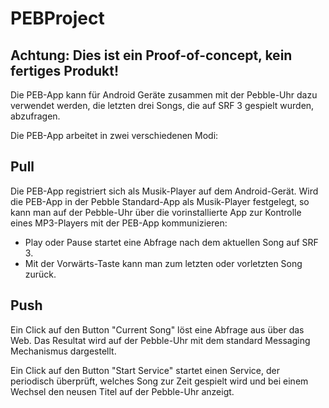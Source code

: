 PEBProject
==========


  Achtung: Dies ist ein Proof-of-concept, kein fertiges Produkt!
-----------------------------------------------------------------

Die PEB-App kann für Android Geräte zusammen mit der Pebble-Uhr dazu verwendet werden, 
die letzten drei Songs, die auf SRF 3 gespielt wurden, abzufragen.

Die PEB-App arbeitet in zwei verschiedenen Modi:


Pull
----
Die PEB-App registriert sich als Musik-Player auf dem Android-Gerät. Wird die PEB-App in der Pebble Standard-App 
als Musik-Player festgelegt, so kann man auf der Pebble-Uhr über die vorinstallierte App zur Kontrolle eines MP3-Players mit der 
PEB-App kommunizieren:
   - Play oder Pause startet eine Abfrage nach dem aktuellen Song auf SRF 3.
   - Mit der Vorwärts-Taste kann man zum letzten oder vorletzten Song zurück.
   
Push
----
Ein Click auf den Button "Current Song" löst eine Abfrage aus über das Web. Das Resultat wird auf der Pebble-Uhr mit dem
standard Messaging Mechanismus dargestellt.

Ein Click auf den Button "Start Service" startet einen Service, der periodisch überprüft, welches Song zur Zeit gespielt
wird und bei einem Wechsel den neusen Titel auf der Pebble-Uhr anzeigt.



